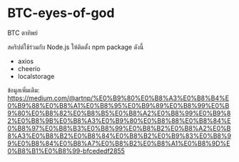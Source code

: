 # BTC-eyes-of-god
BTC ตาทิพย์

สคริปต์ใช้ร่วมกับ Node.js ให้ติดตั้ง npm package ดังนี้
- axios
- cheerio
- localstorage

ข้อมูลเพิ่มเติม:
https://medium.com/@artnp/%E0%B9%80%E0%B8%A3%E0%B8%B4%E0%B9%88%E0%B8%A1%E0%B8%95%E0%B9%89%E0%B8%99%E0%B9%80%E0%B8%82%E0%B8%B5%E0%B8%A2%E0%B8%99%E0%B9%82%E0%B8%9B%E0%B8%A3%E0%B9%80%E0%B8%88%E0%B8%84%E0%B8%97%E0%B8%B3%E0%B8%99%E0%B8%B2%E0%B8%A2%E0%B8%A3%E0%B8%B2%E0%B8%84%E0%B8%B2%E0%B9%83%E0%B8%99%E0%B8%84%E0%B8%A7%E0%B8%B2%E0%B8%A1%E0%B8%9D%E0%B8%B1%E0%B8%99-bfcededf2855
